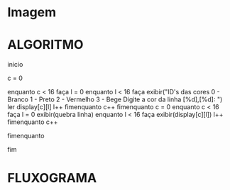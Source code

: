 # Imagem

# ALGORITMO

inicio

c = 0

enquanto c < 16 faça
  l = 0
  enquanto l < 16 faça
    exibir("ID's das cores 0 - Branco 1 - Preto 2 - Vermelho 3 - Bege Digite a cor da linha [%d],[%d]: ")
    ler display[c][l]
    l++
  fimenquanto
c++
fimenquanto
c = 0
enquanto c < 16 faça
  l = 0
  exibir(quebra linha)
  enquanto l < 16 faça
    exibir(display[c][l])
    l++
  fimenquanto
c++

fimenquanto

fim

# FLUXOGRAMA

